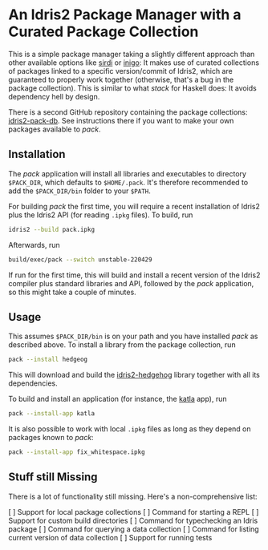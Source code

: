 # An Idris2 Package Manager with a Curated Package Collection

This is a simple package manager taking a slightly different
approach than other available options like
[sirdi](https://github.com/eayus/sirdi) or
[inigo](https://github.com/idris-community/inigo): It makes use
of curated collections of packages linked to a specific version/commit
of Idris2, which are guaranteed to properly work together (otherwise,
that's a bug in the package collection). This is similar to what
*stack* for Haskell does: It avoids dependency hell by design.

There is a second GitHub repository containing the package collections:
[idris2-pack-db](https://github.com/stefan-hoeck/idris2-pack-db).
See instructions there if you want to make your own packages
available to *pack*.

## Installation

The *pack* application will install all libraries and executables
to directory `$PACK_DIR`, which defaults to `$HOME/.pack`.
It's therefore recommended to add the `$PACK_DIR/bin` folder
to your `$PATH`.

For building *pack* the first time, you will require a recent
installation of Idris2 plus the Idris2 API
(for reading `.ipkg` files). To build, run

```sh
idris2 --build pack.ipkg
```

Afterwards, run

```sh
build/exec/pack --switch unstable-220429
```

If run for the first time, this will build and install a recent
version of the Idris2 compiler plus standard libraries and API,
followed by the *pack* application, so this might take a couple of
minutes.

## Usage

This assumes `$PACK_DIR/bin` is on your path and you have installed
*pack* as described above. To install a library from the 
package collection, run

```sh
pack --install hedgeog
```

This will download and build the
[idris2-hedgehog](https://github.com/stefan-hoeck/idris2-hedgehog)
library together with all its dependencies.

To build and install an application (for instance, the
[katla](https://github.com/idris-community/katla) app),
run

```sh
pack --install-app katla
```

It is also possible to work with local `.ipkg` files as long
as they depend on packages known to *pack*:

```sh
pack --install-app fix_whitespace.ipkg
```

## Stuff still Missing

There is a lot of functionality still missing. Here's a
non-comprehensive list:

[ ] Support for local package collections
[ ] Command for starting a REPL
[ ] Support for custom build directories
[ ] Command for typechecking an Idris package
[ ] Command for querying a data collection
[ ] Command for listing current version of data collection
[ ] Support for running tests
